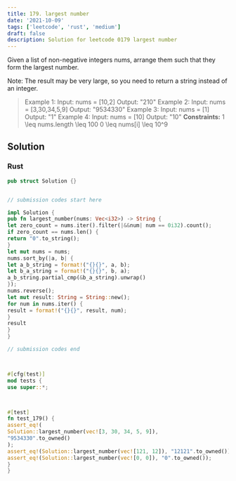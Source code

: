 ```yaml
---
title: 179. largest number
date: '2021-10-09'
tags: ['leetcode', 'rust', 'medium']
draft: false
description: Solution for leetcode 0179 largest number
---
```




Given a list of non-negative integers nums, arrange them such that they form the largest number.

Note: The result may be very large, so you need to return a string instead of an integer.



>   Example 1:
>   Input: nums <TeX>=</TeX> [10,2]
>   Output: "210"
>   Example 2:
>   Input: nums <TeX>=</TeX> [3,30,34,5,9]
>   Output: "9534330"
>   Example 3:
>   Input: nums <TeX>=</TeX> [1]
>   Output: "1"
>   Example 4:
>   Input: nums <TeX>=</TeX> [10]
>   Output: "10"
**Constraints:**
>   	1 <TeX>\leq</TeX> nums.length <TeX>\leq</TeX> 100
>   	0 <TeX>\leq</TeX> nums[i] <TeX>\leq</TeX> 10^9


## Solution


### Rust
```rust
pub struct Solution {}


// submission codes start here

impl Solution {
pub fn largest_number(nums: Vec<i32>) -> String {
let zero_count = nums.iter().filter(|&&num| num == 0i32).count();
if zero_count == nums.len() {
return "0".to_string();
}
let mut nums = nums;
nums.sort_by(|a, b| {
let a_b_string = format!("{}{}", a, b);
let b_a_string = format!("{}{}", b, a);
a_b_string.partial_cmp(&b_a_string).unwrap()
});
nums.reverse();
let mut result: String = String::new();
for num in nums.iter() {
result = format!("{}{}", result, num);
}
result
}
}

// submission codes end



#[cfg(test)]
mod tests {
use super::*;



#[test]
fn test_179() {
assert_eq!(
Solution::largest_number(vec![3, 30, 34, 5, 9]),
"9534330".to_owned()
);
assert_eq!(Solution::largest_number(vec![121, 12]), "12121".to_owned());
assert_eq!(Solution::largest_number(vec![0, 0]), "0".to_owned());
}
}

```
